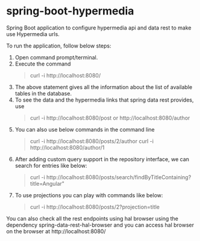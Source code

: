 # spring-boot-hypermedia
Spring Boot application to configure hypermedia api and data rest to make use Hypermedia urls.

To run the application, follow below steps:
1. Open command prompt/terminal.
2. Execute the command 
    > curl -i http://localhost:8080/ 
3. The above statement gives all the information about the list of available tables in the database.
4. To see the data and the hypermedia links that spring data rest provides, use
    > curl -i http://localhost:8080/post or http://localhost:8080/author
5. You can also use below commands in the command line
    > curl -i http://localhost:8080/posts/2/author
    > curl -i http://localhost:8080/author/1
6. After adding custom query support in the repository interface, we can search for entries like below:
    > curl -i http://localhost:8080/posts/search/findByTitleContaining?title=Angular"    
7. To use projections you can play with commands like below:
    > curl -i http://localhost:8080/posts/2?projection=title


You can also check all the rest endpoints using hal browser using the dependency spring-data-rest-hal-browser
and you can access hal browser on the browser at http://localhost:8080/ 



